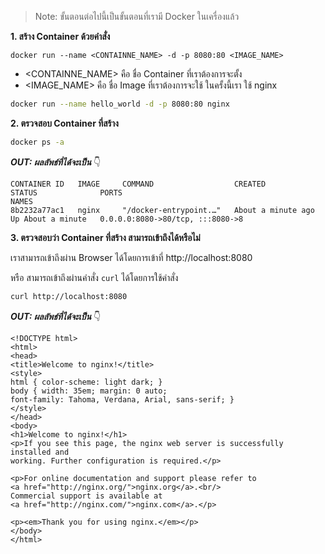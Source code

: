 
> Note: ขั้นตอนต่อไปนี้เป็นขั้นตอนที่เรามี Docker ในเครื่องแล้ว

**1. สร้าง Container ด้วยคำสั่ง**

`docker run --name <CONTAINNE_NAME> -d -p 8080:80 <IMAGE_NAME>`

* <CONTAINNE_NAME> คือ ชื่อ Container ที่เราต้องการจะตั้ง
* <IMAGE_NAME> คือ ชื่อ Image ที่เราต้องการจะใช้ ในครั้งนี้เรา ใช้ nginx
```bash
docker run --name hello_world -d -p 8080:80 nginx
```

**2. ตรวจสอบ Container ที่สร้าง**

```bash
docker ps -a
```
*__OUT: ผลลัพธ์ที่ได้จะเป็น__* 👇
```log
CONTAINER ID   IMAGE     COMMAND                  CREATED              STATUS              PORTS                                                        NAMES
8b2232a77ac1   nginx     "/docker-entrypoint.…"   About a minute ago   Up About a minute   0.0.0.0:8080->80/tcp, :::8080->8 
```

**3. ตรวจสอบว่า Container ที่สร้าง สามารถเข้าถึงได้หรือไม่**

เราสามารถเข้าถึงผ่าน Browser ได้โดยการเข้าที่ http://localhost:8080

หรือ สามารถเข้าถึงผ่านคำสั่ง `curl` ได้โดยการใช้คำสั่ง
```bash
curl http://localhost:8080
```
*__OUT: ผลลัพธ์ที่ได้จะเป็น__* 👇
```log
<!DOCTYPE html>
<html>
<head>
<title>Welcome to nginx!</title>
<style>
html { color-scheme: light dark; }
body { width: 35em; margin: 0 auto;
font-family: Tahoma, Verdana, Arial, sans-serif; }
</style>
</head>
<body>
<h1>Welcome to nginx!</h1>
<p>If you see this page, the nginx web server is successfully installed and
working. Further configuration is required.</p>

<p>For online documentation and support please refer to
<a href="http://nginx.org/">nginx.org</a>.<br/>
Commercial support is available at
<a href="http://nginx.com/">nginx.com</a>.</p>

<p><em>Thank you for using nginx.</em></p>
</body>
</html>
```